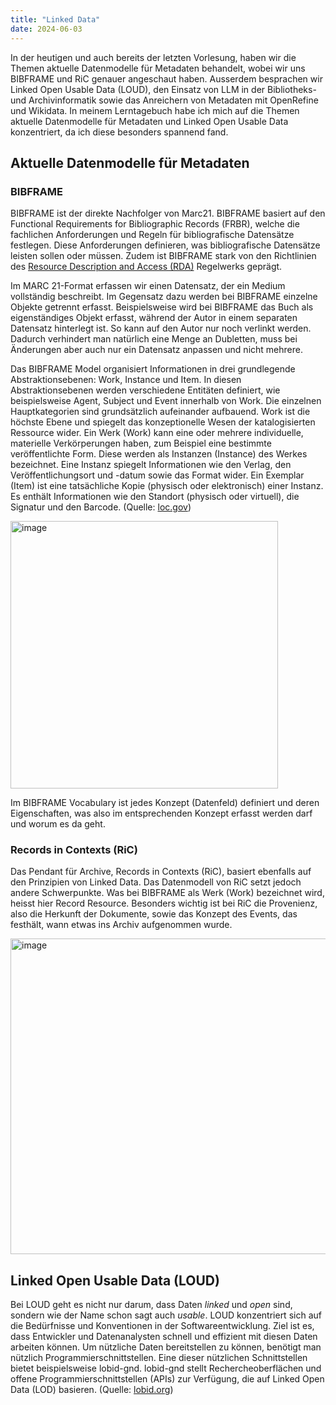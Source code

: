 ```yaml
---
title: "Linked Data"
date: 2024-06-03
---
```


In der heutigen und auch bereits der letzten Vorlesung, haben wir die Themen aktuelle Datenmodelle für Metadaten behandelt, wobei wir uns BIBFRAME und RiC genauer angeschaut haben. Ausserdem besprachen wir Linked Open Usable Data (LOUD), den Einsatz von LLM in der Bibliotheks- und Archivinformatik sowie das Anreichern von Metadaten mit OpenRefine und Wikidata. In meinem Lerntagebuch habe ich mich auf die Themen aktuelle Datenmodelle für Metadaten und Linked Open Usable Data konzentriert, da ich diese besonders spannend fand.

## Aktuelle Datenmodelle für Metadaten

### BIBFRAME

BIBFRAME ist der direkte Nachfolger von Marc21. BIBFRAME basiert auf den Functional Requirements for Bibliographic Records (FRBR), welche die fachlichen Anforderungen und Regeln für bibliografische Datensätze festlegen. Diese Anforderungen definieren, was bibliografische Datensätze leisten sollen oder müssen. Zudem ist BIBFRAME stark von den Richtlinien des [Resource Description and Access (RDA)](https://sandrahiltbrunner.github.io/bain_lerntagebuch/2024/02/27/tag2.0.html) Regelwerks geprägt.

Im MARC 21-Format erfassen wir einen Datensatz, der ein Medium vollständig beschreibt. Im Gegensatz dazu werden bei BIBFRAME einzelne Objekte getrennt erfasst. Beispielsweise wird bei BIBFRAME das Buch als eigenständiges Objekt erfasst, während der Autor in einem separaten Datensatz hinterlegt ist. So kann auf den Autor nur noch verlinkt werden. Dadurch verhindert man natürlich eine Menge an Dubletten, muss bei Änderungen aber auch nur ein Datensatz anpassen und nicht mehrere. 

Das BIBFRAME Model organisiert Informationen in drei grundlegende Abstraktionsebenen: Work, Instance und Item. In diesen Abstraktionsebenen werden verschiedene Entitäten definiert, wie beispielsweise Agent, Subject und Event innerhalb von Work. Die einzelnen Hauptkategorien sind grundsätzlich aufeinander aufbauend. Work ist die höchste Ebene und spiegelt das konzeptionelle Wesen der katalogisierten Ressource wider. Ein Werk (Work) kann eine oder mehrere individuelle, materielle Verkörperungen haben, zum Beispiel eine bestimmte veröffentlichte Form. Diese werden als Instanzen (Instance) des Werkes bezeichnet. Eine Instanz spiegelt Informationen wie den Verlag, den Veröffentlichungsort und -datum sowie das Format wider. Ein Exemplar (Item) ist eine tatsächliche Kopie (physisch oder elektronisch) einer Instanz. Es enthält Informationen wie den Standort (physisch oder virtuell), die Signatur und den Barcode. (Quelle: [loc.gov](https://www.loc.gov/bibframe/docs/bibframe2-model.html)) 

<img width="428" alt="image" src="https://github.com/sandrahiltbrunner/bain_lerntagebuch/assets/115471195/0d3fff5a-ba09-4ce5-96cf-615a29e5351a">

Im BIBFRAME Vocabulary ist jedes Konzept (Datenfeld) definiert und deren Eigenschaften, was also im entsprechenden Konzept erfasst werden darf und worum es da geht.

### Records in Contexts (RiC)

Das Pendant für Archive, Records in Contexts (RiC), basiert ebenfalls auf den Prinzipien von Linked Data. Das Datenmodell von RiC setzt jedoch andere Schwerpunkte. Was bei BIBFRAME als Werk (Work) bezeichnet wird, heisst hier Record Resource. Besonders wichtig ist bei RiC die Provenienz, also die Herkunft der Dokumente, sowie das Konzept des Events, das festhält, wann etwas ins Archiv aufgenommen wurde.

<img width="505" alt="image" src="https://github.com/sandrahiltbrunner/bain_lerntagebuch/assets/115471195/c46cc4a6-4676-4f2b-89ab-8ea6602f2cff">

## Linked Open Usable Data (LOUD)

Bei LOUD geht es nicht nur darum, dass Daten *linked* und *open* sind, sondern wie der Name schon sagt auch *usable*.  LOUD konzentriert sich auf die Bedürfnisse und Konventionen in der Softwareentwicklung. Ziel ist es, dass Entwickler und Datenanalysten schnell und effizient mit diesen Daten arbeiten können. Um nützliche Daten bereitstellen zu können, benötigt man nützlich Programmierschnittstellen. Eine dieser nützlichen Schnittstellen bietet beispielsweise lobid-gnd. lobid-gnd stellt Rechercheoberflächen und offene Programmierschnittstellen (APIs) zur Verfügung, die auf Linked Open Data (LOD) basieren. (Quelle: [lobid.org](https://lobid.org/gnd))


